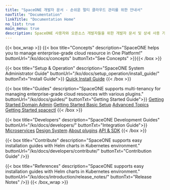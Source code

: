 ```yaml
---
title: "SpaceONE 개발자 문서 - 손쉬운 멀티 클라우드 관리를 위한 안내서"
navTitle: "Documentation"
linkTitle: "Documentation Home"
no_list: true
main_menu: true
description: SpaceONE 사용자와 오픈소스 개발자들을 위한 개발자 문서 및 상세 사용 가이드 페이지입니다.
---
```

{{< box_wrap >}}
{{< box title="Concepts" description="SpaceONE helps you to manage enterprise-grade cloud resource in One Platform!" buttonUrl="/ko/docs/concepts" buttonTxt="See Concepts" >}}{{< /box >}}

{{< box title="Setup & Operation" description="SpaceONE System Administrator Guide" buttonUrl="/ko/docs/setup_operation/install_guide/" buttonTxt="Install Guide">}}
<a href="/ko/docs/setup_operation/quick_install/" >Quick Install Guide</a>
{{< /box >}}

{{< box title="Guides" description="SpaceONE supports multi-tenancy for managing enterprise-grade cloud resources with various plugins." buttonUrl="/ko/docs/guides/" buttonTxt="Getting Started Guide">}}
<a href="/ko/docs/guides/getting_started/domain_admin/" >Getting Started Domain Admin</a>
<a href="/ko/docs/guides/getting_started/basic_setup/" >Getting Started Basic Setup</a>
<a href="/ko/docs/guides/advanced" >Advanced Topics</a>
<a href="/ko/docs/guides/advanced/spaceone_cli/" >Getting Started spacectl</a>
{{< /box >}}

{{< box title="Developers" description="SpaceONE Development Guides" buttonUrl="/ko/docs/developers/" buttonTxt="Integration Guide">}}
<a href="/ko/docs/developers/microservices" >Microservices</a>
<a href="/ko/docs/developers/design_system" >Design System</a>
<a href="/ko/docs/developers/plugins/about_plugin" >About plugins</a>
<a href="/ko/docs/developers/api_sdk/" >API & SDK</a>
{{< /box >}}

{{< box title="Contribute" description="SpaceONE supports easy installation guides with Helm charts in Kubernetes environment." buttonUrl="/ko/docs/developers/contribute/" buttonTxt="Contribution Guide" />}}

{{< box title="References" description="SpaceONE supports easy installation guides with Helm charts in Kubernetes environment." buttonUrl="/ko/docs/introduction/release_notes/"  buttonTxt="Release Notes" />}}
{{< /box_wrap >}}
